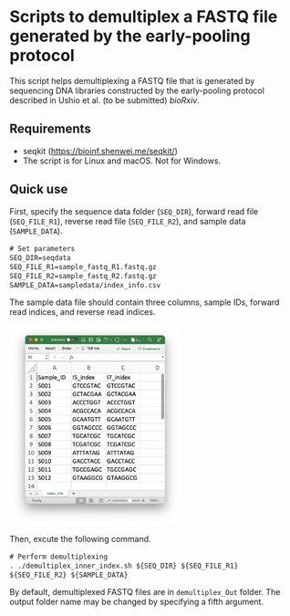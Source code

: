 # Scripts to demultiplex a FASTQ file generated by the early-pooling protocol
This script helps demultiplexing a FASTQ file that is generated by sequencing DNA libraries constructed by the early-pooling protocol described in Ushio et al. (to be submitted) _bioRxiv_.

## Requirements
- seqkit (https://bioinf.shenwei.me/seqkit/)
- The script is for Linux and macOS. Not for Windows.

## Quick use
First, specify the sequence data folder (`SEQ_DIR`), forward read file (`SEQ_FILE_R1`), reverse read file (`SEQ_FILE_R2`), and sample data (`SAMPLE_DATA`).

```
# Set parameters
SEQ_DIR=seqdata
SEQ_FILE_R1=sample_fastq_R1.fastq.gz
SEQ_FILE_R2=sample_fastq_R2.fastq.gz
SAMPLE_DATA=sampledata/index_info.csv
```

The sample data file should contain three columns, sample IDs, forward read indices, and reverse read indices.


<img src="sampledata_structure/sampledata_structure.png" width="300px">


Then, excute the following command.
```
# Perform demultiplexing
. ./demultiplex_inner_index.sh ${SEQ_DIR} ${SEQ_FILE_R1} ${SEQ_FILE_R2} ${SAMPLE_DATA}
```

By default, demultiplexed FASTQ files are in `demultiplex_Out` folder. The output folder name may be changed by specifying a fifth argument.
